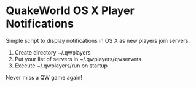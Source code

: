 # QuakeWorld OS X Player Notifications

Simple script to display notifications in OS X as new players join servers.

1. Create directory ~/.qwplayers
2. Put your list of servers in ~/.qwplayers/qwservers
3. Execute ~/.qwplayers/run on startup

Never miss a QW game again!

